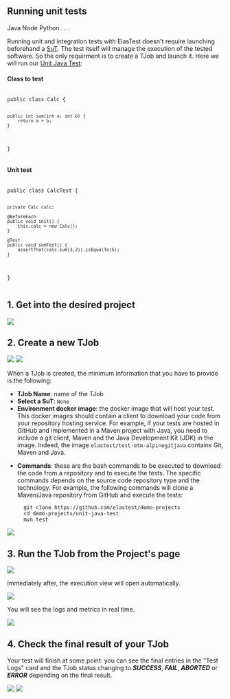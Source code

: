 <div class="range range-xs-left">
<div class="cell-xs-10 cell-lg-6 text-md-left inset-md-right-80 cell-lg-push-1 offset-top-50 offset-lg-top-0">
<h2 id="content" class="h1">Running unit tests</h2>
<div class="offset-top-30 offset-md-top-50">
</div>
</div>
</div>

<div class="badges-menu">
    <span class="badge badge-default my-badge">Java</span>
    <span class="badge badge-default my-badge my-badge-disabled">Node</span>
    <span class="badge badge-default my-badge my-badge-disabled">Python</span>
    <span class="badge badge-default my-badge my-badge-disabled">. . .</span>
</div>

Running unit and integration tests with ElasTest doesn't require launching beforehand a [SuT](/fundamentals/core-concepts/). The test itself will manage the execution of the tested software. So the only requirment is to create a TJob and launch it. Here we will run our [Unit Java Test](https://github.com/elastest/demo-projects/tree/master/unit-java-test):

<div class="row">
<div class="col-md-6">
<h4>Class to test</h4>
<pre>
<code class="java">
public class Calc {

    public int sum(int a, int b) {
        return a + b;
    }

}
</code>
</pre>

</div>
<div class="col-md-6">
<h4>Unit test</h4>
<pre>
<code class="java">
public class CalcTest {

    private Calc calc;

    @BeforeEach
    public void init() {
        this.calc = new Calc();
    }

    @Test
    public void sumTest() {
        assertThat(calc.sum(3,2)).isEqualTo(5);
    }

}
</code>
</pre>
</div>
</div>

<h2 class="h4 no-border">1. Get into the desired project</h2>

<div class="docs-gallery inline-block">
    <a data-fancybox="gallery-1" href="/docs/images/1.png"><img class="img-responsive img-wellcome" src="/docs/images/1.png"/></a>
</div>

<h2 class="h4 no-border">2. Create a new TJob</h2>

<div class="docs-gallery inline-block">
    <a data-fancybox="gallery-2" href="/docs/images/2.png"><img class="img-responsive img-wellcome" src="/docs/images/2.png"/></a>
    <a data-fancybox="gallery-2" href="/docs/images/3.png"><img class="img-responsive img-wellcome" src="/docs/images/3.png"/></a>
</div>

When a TJob is created, the minimum information that you have to provide is the following:

- **TJob Name**: name of the TJob
- **Select a SuT**: `None`
- **Environment docker image**: the docker image that will host your test. This docker images should contain a client to download your code from your repository hosting service. For example, if your tests are hosted in GitHub and implemented in a Maven project with Java, you need to include a git client, Maven and the Java Development Kit (JDK) in the image. Indeed, the image `elastest/test-etm-alpinegitjava` contains Git, Maven and Java.
<!-- Modify when all images are available for testing with different hostsing services and technologies: Java, Maven, Pyhton, Ruby, Node... -->
- **Commands**: these are the bash commands to be executed to download the code from a repository and to execute the tests. The specific commands depends on the source code repository type and the technology. For example, the following commands will clone a Maven/Java repository from GitHub and execute the tests:

        git clone https://github.com/elastest/demo-projects
        cd demo-projects/unit-java-test
        mvn test


<div class="docs-gallery inline-block">
    <a data-fancybox="gallery-2" href="/docs/images/4.png"><img class="img-responsive img-wellcome" src="/docs/images/4.png"/></a>
</div>

<h2 class="h4 no-border">3. Run the TJob from the Project's page</h2>

<div class="docs-gallery inline-block">
    <a data-fancybox="gallery-3" href="/docs/images/5.png"><img class="img-responsive img-wellcome" src="/docs/images/5.png"/></a>
</div>

Immediately after, the execution view will open automatically.

<div class="docs-gallery inline-block">
    <a data-fancybox="gallery-3" href="/docs/images/6.png"><img class="img-responsive img-wellcome" src="/docs/images/6.png"/></a>
</div>

You will see the logs and metrics in real time.

<div class="docs-gallery inline-block">
    <a data-fancybox="gallery-3" href="/docs/images/7.png"><img class="img-responsive img-wellcome" src="/docs/images/7.png"/></a>
</div>

<h2 class="h4 no-border">4. Check the final result of your TJob</h2>

Your test will finish at some point: you can see the final entries in the "Test Logs" card and the TJob status changing to ***SUCCESS***, ***FAIL***, ***ABORTED*** or ***ERROR*** depending on the final result.

<div class="docs-gallery inline-block">
    <a data-fancybox="gallery-4" href="/docs/images/8.png"><img class="img-responsive img-wellcome" src="/docs/images/8.png"/></a>
    <a data-fancybox="gallery-4" href="/docs/images/9.png"><img class="img-responsive img-wellcome" src="/docs/images/9.png"/></a>
</div>

<script src="//code.jquery.com/jquery-3.2.1.min.js"></script>
<link rel="stylesheet" href="https://cdnjs.cloudflare.com/ajax/libs/fancybox/3.2.5/jquery.fancybox.min.css" />
<script src="https://cdnjs.cloudflare.com/ajax/libs/fancybox/3.2.5/jquery.fancybox.min.js"></script>

<script>
var galleries = $('div.docs-gallery');
for (var i = 1; i <= galleries.length; i++) {
    $().fancybox({
    selector : '[data-fancybox="gallery-' + i + '"]',
    infobar : true,
    arrows : false,
    loop: false,
    protect: true,
    transitionEffect: 'slide',
    buttons : [
        'close'
    ],
    clickOutside : 'close',
    clickSlide   : 'close',
  });
}
</script>